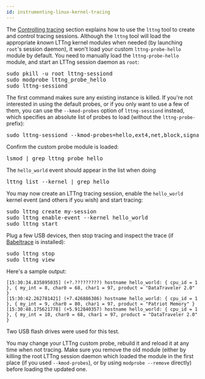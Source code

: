 ```yaml
---
id: instrumenting-linux-kernel-tracing
---
```


The [Controlling tracing](#doc-controlling-tracing) section explains
how to use the `lttng` tool to create and control tracing sessions.
Although the `lttng` tool will load the appropriate _known_ LTTng kernel
modules when needed (by launching `root`'s session daemon), it won't
load your custom `lttng-probe-hello` module by default. You need to
manually load the `lttng-probe-hello` module, and start an LTTng session
daemon as `root`:

<pre class="term">
sudo pkill -u root lttng-sessiond
sudo modprobe lttng_probe_hello
sudo lttng-sessiond
</pre>

The first command makes sure any existing instance is killed. If
you're not interested in using the default probes, or if you only
want to use a few of them, you can use the `--kmod-probes` option
of `lttng-sessiond` instead, which specifies an absolute list of
probes to load (without the `lttng-probe-` prefix):

<pre class="term">
sudo lttng-sessiond --kmod-probes=hello,ext4,net,block,signal,sched
</pre>

Confirm the custom probe module is loaded:

<pre class="term">
lsmod | grep lttng_probe_hello
</pre>

The `hello_world` event should appear in the list when doing

<pre class="term">
lttng list --kernel | grep hello
</pre>

You may now create an LTTng tracing session, enable the `hello_world`
kernel event (and others if you wish) and start tracing:

<pre class="term">
sudo lttng create my-session
sudo lttng enable-event --kernel hello_world
sudo lttng start
</pre>

Plug a few USB devices, then stop tracing and inspect the trace (if
<a href="http://www.efficios.com/babeltrace" class="ext">Babeltrace</a>
is installed):

<pre class="term">
sudo lttng stop
sudo lttng view
</pre>

Here's a sample output:

~~~ text
[15:30:34.835895035] (+?.?????????) hostname hello_world: { cpu_id = 1 }, { my_int = 8, char0 = 68, char1 = 97, product = "DataTraveler 2.0" }
[15:30:42.262781421] (+7.426886386) hostname hello_world: { cpu_id = 1 }, { my_int = 9, char0 = 80, char1 = 97, product = "Patriot Memory" }
[15:30:48.175621778] (+5.912840357) hostname hello_world: { cpu_id = 1 }, { my_int = 10, char0 = 68, char1 = 97, product = "DataTraveler 2.0" }
~~~

Two USB flash drives were used for this test.

You may change your LTTng custom probe, rebuild it and reload it at
any time when not tracing. Make sure you remove the old module
(either by killing the root LTTng session daemon which loaded the
module in the first place (if you used `--kmod-probes`), or by
using `modprobe --remove` directly) before loading the updated one.
